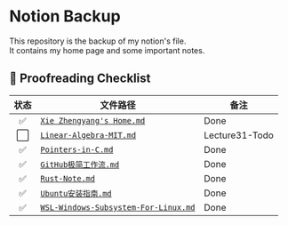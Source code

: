 # Notion Backup
This repository is the backup of my notion's file.\
It contains my home page and some important notes.

## 📝 Proofreading Checklist

| 状态  | 文件路径                             | 备注            |
| :--: | -----------------------             | -------------- |
| ✅   | [`Xie Zhengyang's Home.md`](XieZhengyang's-Home.md)           | Done           |
| ⬜️   | [`Linear-Algebra-MIT.md`](Linear-Algebra-MIT.md)             | Lecture31-Todo |
| ✅   | [`Pointers-in-C.md`](Poniters-in-C.md)                  | Done           |
| ✅   | [`GitHub极简工作流.md`](GitHub极简工作流.md)                 | Done           |
| ✅   | [`Rust-Note.md`](Rust-Note.md)                      | Done           |
| ✅   | [`Ubuntu安装指南.md`](Ubuntu安装指南.md)                  | Done           |
| ✅   | [`WSL-Windows-Subsystem-For-Linux.md`](WSL-Windows-Subsystem-For-Linux.md)| Done           |

